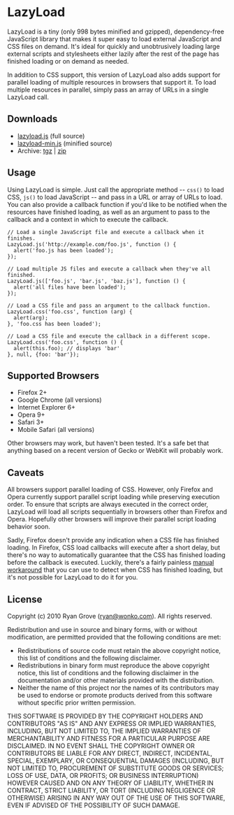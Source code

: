 LazyLoad
========

LazyLoad is a tiny (only 998 bytes minified and gzipped), dependency-free
JavaScript library that makes it super easy to load external JavaScript and CSS
files on demand. It's ideal for quickly and unobtrusively loading large external
scripts and stylesheets either lazily after the rest of the page has finished
loading or on demand as needed.

In addition to CSS support, this version of LazyLoad also adds support for
parallel loading of multiple resources in browsers that support it. To load
multiple resources in parallel, simply pass an array of URLs in a single
LazyLoad call.

Downloads
---------

  * [lazyload.js](http://pieisgood.org/files/lazyload-2.0.0/lazyload.js) (full source)
  * [lazyload-min.js](http://pieisgood.org/files/lazyload-2.0.0/lazyload-min.js) (minified source)
  * Archive: [tgz](http://github.com/rgrove/lazyload/tarball/release-2.0.0) | [zip](http://github.com/rgrove/lazyload/zipball/release-2.0.0)

Usage
-----

Using LazyLoad is simple. Just call the appropriate method -- `css()` to load
CSS, `js()` to load JavaScript -- and pass in a URL or array of URLs to load.
You can also provide a callback function if you'd like to be notified when the
resources have finished loading, as well as an argument to pass to the callback
and a context in which to execute the callback.

    // Load a single JavaScript file and execute a callback when it finishes.
    LazyLoad.js('http://example.com/foo.js', function () {
      alert('foo.js has been loaded');
    });

    // Load multiple JS files and execute a callback when they've all finished.
    LazyLoad.js(['foo.js', 'bar.js', 'baz.js'], function () {
      alert('all files have been loaded');
    });

    // Load a CSS file and pass an argument to the callback function.
    LazyLoad.css('foo.css', function (arg) {
      alert(arg);
    }, 'foo.css has been loaded');

    // Load a CSS file and execute the callback in a different scope.
    LazyLoad.css('foo.css', function () {
      alert(this.foo); // displays 'bar'
    }, null, {foo: 'bar'});

Supported Browsers
------------------

  * Firefox 2+
  * Google Chrome (all versions)
  * Internet Explorer 6+
  * Opera 9+
  * Safari 3+
  * Mobile Safari (all versions)

Other browsers may work, but haven't been tested. It's a safe bet that anything
based on a recent version of Gecko or WebKit will probably work.

Caveats
-------

All browsers support parallel loading of CSS. However, only Firefox and Opera
currently support parallel script loading while preserving execution order. To
ensure that scripts are always executed in the correct order, LazyLoad will load
all scripts sequentially in browsers other than Firefox and Opera. Hopefully
other browsers will improve their parallel script loading behavior soon.

Sadly, Firefox doesn't provide any indication when a CSS file has finished
loading. In Firefox, CSS load callbacks will execute after a short delay, but
there's no way to automatically guarantee that the CSS has finished loading
before the callback is executed. Luckily, there's a fairly painless
[manual workaround](http://wonko.com/post/how-to-prevent-yui-get-race-conditions)
that you can use to detect when CSS has finished loading, but it's not possible
for LazyLoad to do it for you.

License
-------

Copyright (c) 2010 Ryan Grove (ryan@wonko.com).
All rights reserved.
 
Redistribution and use in source and binary forms, with or without
modification, are permitted provided that the following conditions are met:
 
  * Redistributions of source code must retain the above copyright notice,
    this list of conditions and the following disclaimer.
  * Redistributions in binary form must reproduce the above copyright notice,
    this list of conditions and the following disclaimer in the documentation
    and/or other materials provided with the distribution.
  * Neither the name of this project nor the names of its contributors may be
    used to endorse or promote products derived from this software without
    specific prior written permission.
 
THIS SOFTWARE IS PROVIDED BY THE COPYRIGHT HOLDERS AND CONTRIBUTORS "AS IS"
AND ANY EXPRESS OR IMPLIED WARRANTIES, INCLUDING, BUT NOT LIMITED TO, THE
IMPLIED WARRANTIES OF MERCHANTABILITY AND FITNESS FOR A PARTICULAR PURPOSE ARE
DISCLAIMED. IN NO EVENT SHALL THE COPYRIGHT OWNER OR CONTRIBUTORS BE LIABLE
FOR ANY DIRECT, INDIRECT, INCIDENTAL, SPECIAL, EXEMPLARY, OR CONSEQUENTIAL
DAMAGES (INCLUDING, BUT NOT LIMITED TO, PROCUREMENT OF SUBSTITUTE GOODS OR
SERVICES; LOSS OF USE, DATA, OR PROFITS; OR BUSINESS INTERRUPTION) HOWEVER
CAUSED AND ON ANY THEORY OF LIABILITY, WHETHER IN CONTRACT, STRICT LIABILITY,
OR TORT (INCLUDING NEGLIGENCE OR OTHERWISE) ARISING IN ANY WAY OUT OF THE USE
OF THIS SOFTWARE, EVEN IF ADVISED OF THE POSSIBILITY OF SUCH DAMAGE.
